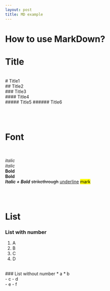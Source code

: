 ```yaml
---
layout: post
title: MD example
---
```


# How to use MarkDown? <br>

# Title <br>
<br>
# Title1 <br>
## Title2 <br>
### Title3 <br>
#### Title4 <br>
##### Title5
###### Title6

<br><br>

# Font <br>
<br>

*italic* <br>
_italic_ <br>
**Bold** <br>
__Bold__ <br>
**_Italic + Bold_**
~~strikethrough~~
<u>underline</u>
<mark>mark</mark>

<br><br>

# List <br>
### List with number <br>
1. A
2. B
3. C
5. D
<br>
### List without number
* a
* b
<br>
- c
- d
<br>
- e
- f
<br>

<br><br>
